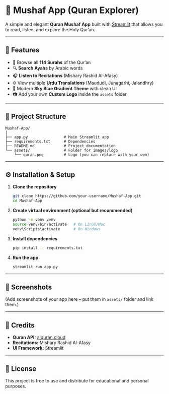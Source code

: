 # 📖 Mushaf App (Quran Explorer)

A simple and elegant **Quran Mushaf App** built with [Streamlit](https://streamlit.io/) that allows you to read, listen, and explore the Holy Qur’an.  

---

## 🚀 Features
- 🌙 Browse all **114 Surahs** of the Qur’an  
- 🔍 **Search Ayahs** by Arabic words  
- 🎧 **Listen to Recitations** (Mishary Rashid Al-Afasy)  
- 🌐 View multiple **Urdu Translations** (Maududi, Junagarhi, Jalandhry)  
- 🎨 Modern **Sky Blue Gradient Theme** with clean UI  
- 📷 Add your own **Custom Logo** inside the `assets` folder  

---

## 📂 Project Structure
```
Mushaf-App/
│
├── app.py                # Main Streamlit app
├── requirements.txt      # Dependencies
├── README.md             # Project documentation
└── assets/               # Folder for images/logo
    └── quran.png         # Logo (you can replace with your own)
```

---

## ⚙️ Installation & Setup

1. **Clone the repository**  
   ```bash
   git clone https://github.com/your-username/Mushaf-App.git
   cd Mushaf-App
   ```

2. **Create virtual environment (optional but recommended)**  
   ```bash
   python -m venv venv
   source venv/bin/activate   # On Linux/Mac
   venv\Scripts\activate      # On Windows
   ```

3. **Install dependencies**  
   ```bash
   pip install -r requirements.txt
   ```

4. **Run the app**  
   ```bash
   streamlit run app.py
   ```

---

## 📸 Screenshots  
(Add screenshots of your app here – put them in `assets/` folder and link them.)

---

## 🙌 Credits
- **Quran API:** [alquran.cloud](https://alquran.cloud/api)  
- **Recitations:** Mishary Rashid Al-Afasy  
- **UI Framework:** Streamlit  

---

## 📜 License
This project is free to use and distribute for educational and personal purposes.  
